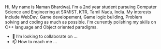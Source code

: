 Hi, My name is Naman Bhardwaj. I'm a 2nd year student pursuing Computer Science and Engineering at SRMIST, KTR, Tamil Nadu, India.
My interests include WebDev, Game developement, Game logic building, Problem solving and coding as much as possible.
I'm currently polishing my skills on C++ language and Object oriented paradigms.
- 💞️ I’m looking to collaborate on ...
- 📫 How to reach me ...

<!---
naman2351/naman2351 is a ✨ special ✨ repository because its `README.md` (this file) appears on your GitHub profile.
You can click the Preview link to take a look at your changes.
--->
